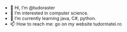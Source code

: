 - 👋 Hi, I’m @tudoraster
- 👀 I’m interested in computer science.
- 🌱 I’m currently learning java, C#, python.
- 📫 How to reach me: go on my website tudormatei.ro
